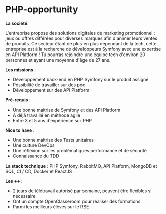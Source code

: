 # PHP-opportunity
**La société**:

L'entreprise propose des solutions digitales de marketing promotionnel : jeux ou offres différées pour diverses marques afin  d'animer leurs ventes de produits.
Ce secteur étant de plus en plus dépendant de la tech, cette entreprise est à la recherche de développeurs Symfony avec une expertise en API Platform ! Tu pourras rejoindre une équipe tech d'environ 20 personnes et ayant une moyenne d'âge de 27 ans. 

**Les missions** :

- Développement back-end en PHP Symfony sur le produit assigné
- Possibilité de travailler sur des poc
- Développement sur des API Platform

**Pré-requis** :

- Une bonne maitrise de Symfony et des API Platform
- A déjà travaillé en méthode agile
- Entre 3 et 5 ans d'expérience sur PHP

**Nice to have** :

- Une bonne maîtrise des Tests unitaires
- Une culture DevOps
- Une réflexion sur les problématiques performance et de sécurité
- Connaissance du TDD

**La stack technique** : PHP Symfony, RabbitMQ, API Platform, MongoDB et SQL, CI / CD, Docker et ReactJS

**Les ++** :

- 2 jours de télétravail autorisé par semaine, peuvent être flexibles si nécessaire
- Ont un compte OpenClasseroom pour réaliser des formations
- Parmi les meilleurs élèves sur le RSE
